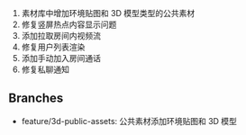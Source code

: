 1. 素材库中增加环境贴图和 3D 模型类型的公共素材
2. 修复竖屏热点内容显示问题
3. 添加拉取房间内视频流
4. 修复用户列表渲染
5. 添加手动加入房间通话
6. 修复私聊通知

## Branches

- feature/3d-public-assets: 公共素材添加环境贴图和 3D 模型